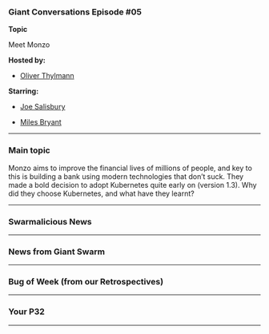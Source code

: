 
### Giant Conversations Episode #05 

**Topic**

Meet Monzo

**Hosted by:** 

* [Oliver Thylmann](https://twitter.com/othylmann)

**Starring:** 

* [Joe Salisbury](https://twitter.com/salisbury_joe)
  
* [Miles Bryant](https://www.linkedin.com/in/milesbryant/)

------------------------------------------------------------------------------------------------------------------------------
### Main topic
Monzo aims to improve the financial lives of millions of people, and key to this is building a bank using modern technologies that don’t suck. They made a bold decision to adopt Kubernetes quite early on (version 1.3). Why did they choose Kubernetes, and what have they learnt?

------------------------------------------------------------------------------------------------------------------------------

### Swarmalicious News 


------------------------------------------------------------------------------------------------------------------------------

### News from Giant Swarm

------------------------------------------------------------------------------------------------------------------------------


### Bug of Week (from our Retrospectives)

------------------------------------------------------------------------------------------------------------------------------

### Your P32

------------------------------------------------------------------------------------------------------------------------------


